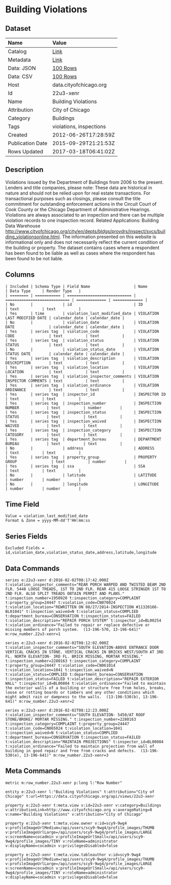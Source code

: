 # Building Violations

## Dataset

| Name | Value |
| :--- | :---- |
| Catalog | [Link](https://catalog.data.gov/dataset/building-violations-f0f5e) |
| Metadata | [Link](https://data.cityofchicago.org/api/views/22u3-xenr) |
| Data: JSON | [100 Rows](https://data.cityofchicago.org/api/views/22u3-xenr/rows.json?max_rows=100) |
| Data: CSV | [100 Rows](https://data.cityofchicago.org/api/views/22u3-xenr/rows.csv?max_rows=100) |
| Host | data.cityofchicago.org |
| Id | 22u3-xenr |
| Name | Building Violations |
| Attribution | City of Chicago |
| Category | Buildings |
| Tags | violations, inspections |
| Created | 2012-06-26T17:28:59Z |
| Publication Date | 2015-09-29T21:21:53Z |
| Rows Updated | 2017-03-18T06:41:02Z |

## Description

Violations issued by the Department of Buildings from 2006 to the present.  Lenders and title companies, please note: These data are historical in nature and should not be relied upon for real estate transactions. For transactional purposes such as closings, please consult the title commitment for outstanding enforcement actions in the Circuit Court of Cook County or the Chicago Department of Administrative Hearings. Violations are always associated to an inspection and there can be multiple violation records to one inspection record. Related Applications: Building Data Warehouse http://www.cityofchicago.org/city/en/depts/bldgs/provdrs/inspect/svcs/building_violationsonline.html. The information presented on this website is informational only and does not necessarily reflect the current condition of the building or property. The dataset contains cases where a respondent has been found to be liable as well as cases where the respondent has been found to be not liable.

## Columns

```ls
| Included | Schema Type | Field Name                   | Name                         | Data Type     | Render Type   |
| ======== | =========== | ============================ | ============================ | ============= | ============= |
| No       |             | id                           | ID                           | text          | text          |
| Yes      | time        | violation_last_modified_date | VIOLATION LAST MODIFIED DATE | calendar_date | calendar_date |
| No       |             | violation_date               | VIOLATION DATE               | calendar_date | calendar_date |
| Yes      | series tag  | violation_code               | VIOLATION CODE               | text          | text          |
| Yes      | series tag  | violation_status             | VIOLATION STATUS             | text          | text          |
| No       |             | violation_status_date        | VIOLATION STATUS DATE        | calendar_date | calendar_date |
| Yes      | series tag  | violation_description        | VIOLATION DESCRIPTION        | text          | text          |
| Yes      | series tag  | violation_location           | VIOLATION LOCATION           | text          | text          |
| Yes      | series tag  | violation_inspector_comments | VIOLATION INSPECTOR COMMENTS | text          | text          |
| Yes      | series tag  | violation_ordinance          | VIOLATION ORDINANCE          | text          | text          |
| Yes      | series tag  | inspector_id                 | INSPECTOR ID                 | text          | text          |
| Yes      | series tag  | inspection_number            | INSPECTION NUMBER            | text          | number        |
| Yes      | series tag  | inspection_status            | INSPECTION STATUS            | text          | text          |
| Yes      | series tag  | inspection_waived            | INSPECTION WAIVED            | text          | text          |
| Yes      | series tag  | inspection_category          | INSPECTION CATEGORY          | text          | text          |
| Yes      | series tag  | department_bureau            | DEPARTMENT BUREAU            | text          | text          |
| No       |             | address                      | ADDRESS                      | text          | text          |
| Yes      | series tag  | property_group               | PROPERTY GROUP               | text          | number        |
| Yes      | series tag  | ssa                          | SSA                          | text          | text          |
| No       |             | latitude                     | LATITUDE                     | number        | number        |
| No       |             | longitude                    | LONGITUDE                    | number        | number        |
```

## Time Field

```ls
Value = violation_last_modified_date
Format & Zone = yyyy-MM-dd'T'HH:mm:ss
```

## Series Fields

```ls
Excluded Fields = id,violation_date,violation_status_date,address,latitude,longitude
```

## Data Commands

```ls
series e:22u3-xenr d:2016-02-02T08:17:42.000Z t:violation_inspector_comments="REAR PORCH WARPED AND TWISTED BEAM 2ND FLR. 5448 LOOSE TREADS, 1ST TO 2ND FLR. REAR 415 LOOSE STRINGER 1ST TO 2ND FLR. ALSO SPLIT TREADS OBTAIN PERMIT AND PLANS." t:inspection_number=1950920 t:inspection_category=COMPLAINT t:property_group=24447 t:violation_code=CN070024 t:violation_location="REWRITTEN ON 08/27/2014-INSPECTION #11320166-BL01041" t:inspection_waived=N t:violation_status=COMPLIED t:department_bureau=CONSERVATION t:inspection_status=FAILED t:violation_description="REPAIR PORCH SYSTEM" t:inspector_id=BL00254 t:violation_ordinance="Failed to repair or replace defective or missing members of porch system.  (13-196-570, 13-196-641)" m:row_number.22u3-xenr=1

series e:22u3-xenr d:2016-02-02T08:12:02.000Z t:violation_inspector_comments="SOUTH ELEVATION-ABOVE ENTRANCE DOOR VERTICAL CRACKS IN STONE. VERTICAL CRACKS IN BRICKS WEST/SOUTH AT 3RD FL. NORTH ELEVATION- 3RD FL. BRICK MISSING, MORTAR MISSING." t:inspection_number=2280163 t:inspection_category=COMPLAINT t:property_group=24447 t:violation_code=CN061014 t:violation_location=1041 t:inspection_waived=N t:violation_status=COMPLIED t:department_bureau=CONSERVATION t:inspection_status=FAILED t:violation_description="REPAIR EXTERIOR WALL" t:inspector_id=BL00804 t:violation_ordinance="Failed to maintain the exterior walls of a building or structure free from holes, breaks, loose or rotting boards or timbers and any other conditions which might admit rain or dampness to the walls.  (13-196-530(b), 13-196-641)" m:row_number.22u3-xenr=2

series e:22u3-xenr d:2016-02-02T08:12:23.000Z t:violation_inspector_comments="SOUTH ELEVATION- 5450/AT ROOF STONE/BROKE/ MORTAR MISSING." t:inspection_number=2280163 t:inspection_category=COMPLAINT t:property_group=24447 t:violation_code=CN065024 t:violation_location=1041 t:inspection_waived=N t:violation_status=COMPLIED t:department_bureau=CONSERVATION t:inspection_status=FAILED t:violation_description="MAINTAIN PROJECTIONS" t:inspector_id=BL00804 t:violation_ordinance="Failed to maintain projection from wall of building in good repair and free from cracks and defects.  (13-196-530(e), 13-196-641)" m:row_number.22u3-xenr=3
```

## Meta Commands

```ls
metric m:row_number.22u3-xenr p:long l:"Row Number"

entity e:22u3-xenr l:"Building Violations" t:attribution="City of Chicago" t:url=https://data.cityofchicago.org/api/views/22u3-xenr

property e:22u3-xenr t:meta.view v:id=22u3-xenr v:category=Buildings v:attributionLink=http://www.cityofchicago.org v:averageRating=0 v:name="Building Violations" v:attribution="City of Chicago"

property e:22u3-xenr t:meta.view.owner v:id=scy9-9wg4 v:profileImageUrlMedium=/api/users/scy9-9wg4/profile_images/THUMB v:profileImageUrlLarge=/api/users/scy9-9wg4/profile_images/LARGE v:screenName=cocadmin v:profileImageUrlSmall=/api/users/scy9-9wg4/profile_images/TINY v:roleName=administrator v:displayName=cocadmin v:privilegesDisabled=false

property e:22u3-xenr t:meta.view.tableauthor v:id=scy9-9wg4 v:profileImageUrlMedium=/api/users/scy9-9wg4/profile_images/THUMB v:profileImageUrlLarge=/api/users/scy9-9wg4/profile_images/LARGE v:screenName=cocadmin v:profileImageUrlSmall=/api/users/scy9-9wg4/profile_images/TINY v:roleName=administrator v:displayName=cocadmin v:privilegesDisabled=false
```